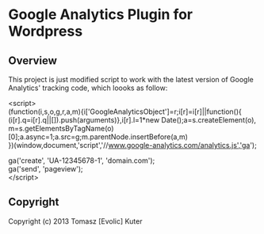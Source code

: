 Google Analytics Plugin for Wordpress
================================

Overview
--------------------------------
This project is just modified script to work with the latest version of
Google Analytics' tracking code, which loooks as follow:


&lt;script&gt;  
  (function(i,s,o,g,r,a,m){i['GoogleAnalyticsObject']=r;i[r]=i[r]||function(){  
  (i[r].q=i[r].q||[]).push(arguments)},i[r].l=1*new Date();a=s.createElement(o),  
  m=s.getElementsByTagName(o)[0];a.async=1;a.src=g;m.parentNode.insertBefore(a,m)  
  })(window,document,'script','//www.google-analytics.com/analytics.js','ga');  
  
  ga('create', 'UA-12345678-1', 'domain.com');  
  ga('send', 'pageview');  
&lt;/script&gt;  


Copyright
--------------------------------
Copyright (c) 2013 Tomasz [Evolic] Kuter